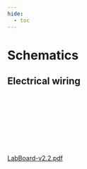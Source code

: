 ```yaml
---
hide:
  - toc
---
```


# Schematics

## Electrical wiring

<a href="https://totemmaker.net/wp-content/uploads/2018/02/TotemDuino-LabBoard-v2.2.pdf" class="image fit">LabBoard-v2.2.pdf</a>
<object style="width:100%; height:600px;" data="https://totemmaker.net/wp-content/uploads/2018/02/TotemDuino-LabBoard-v2.2.pdf" type="application/pdf">
    <embed src="https://totemmaker.net/wp-content/uploads/2018/02/TotemDuino-LabBoard-v2.2.pdf" type="application/pdf" />
</object>
